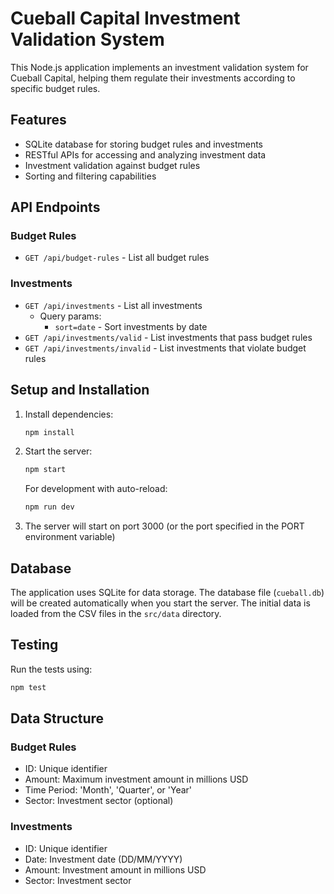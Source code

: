 # Cueball Capital Investment Validation System

This Node.js application implements an investment validation system for Cueball Capital, helping them regulate their investments according to specific budget rules.

## Features

- SQLite database for storing budget rules and investments
- RESTful APIs for accessing and analyzing investment data
- Investment validation against budget rules
- Sorting and filtering capabilities

## API Endpoints

### Budget Rules

- `GET /api/budget-rules` - List all budget rules

### Investments

- `GET /api/investments` - List all investments
  - Query params:
    - `sort=date` - Sort investments by date
- `GET /api/investments/valid` - List investments that pass budget rules
- `GET /api/investments/invalid` - List investments that violate budget rules

## Setup and Installation

1. Install dependencies:

   ```bash
   npm install
   ```

2. Start the server:

   ```bash
   npm start
   ```

   For development with auto-reload:

   ```bash
   npm run dev
   ```

3. The server will start on port 3000 (or the port specified in the PORT environment variable)

## Database

The application uses SQLite for data storage. The database file (`cueball.db`) will be created automatically when you start the server. The initial data is loaded from the CSV files in the `src/data` directory.

## Testing

Run the tests using:

```bash
npm test
```

## Data Structure

### Budget Rules

- ID: Unique identifier
- Amount: Maximum investment amount in millions USD
- Time Period: 'Month', 'Quarter', or 'Year'
- Sector: Investment sector (optional)

### Investments

- ID: Unique identifier
- Date: Investment date (DD/MM/YYYY)
- Amount: Investment amount in millions USD
- Sector: Investment sector
